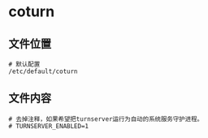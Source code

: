 # coturn

## 文件位置

```
# 默认配置
/etc/default/coturn
```

## 文件内容

```
# 去掉注释，如果希望把turnserver运行为自动的系统服务守护进程。
# TURNSERVER_ENABLED=1
```
